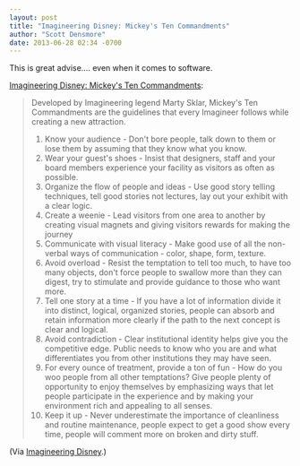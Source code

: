 ```yaml
---
layout: post
title: "Imagineering Disney: Mickey's Ten Commandments"
author: "Scott Densmore"
date: 2013-06-28 02:34 -0700
---
```


This is great advise…. even when it comes to software.

[Imagineering Disney: Mickey's Ten Commandments](http://imagineeringdisney.blogspot.com/2009/04/mickeys-ten-commandments.html):

> Developed by Imagineering legend Marty Sklar, Mickey's Ten Commandments are the guidelines that every Imagineer follows while creating a new attraction.
>
> 1. Know your audience - Don't bore people, talk down to them or lose them by assuming that they know what you know.
> 2. Wear your guest's shoes - Insist that designers, staff and your board members experience your facility as visitors as often as possible.
> 3. Organize the flow of people and ideas - Use good story telling techniques, tell good stories not lectures, lay out your exhibit with a clear logic.
> 4. Create a weenie - Lead visitors from one area to another by creating visual magnets and giving visitors rewards for making the journey
> 5. Communicate with visual literacy - Make good use of all the non-verbal ways of communication - color, shape, form, texture.
> 6. Avoid overload - Resist the temptation to tell too much, to have too many objects, don't force people to swallow more than they can digest, try to stimulate and provide guidance to those who want more.
> 7. Tell one story at a time - If you have a lot of information divide it into distinct, logical, organized stories, people can absorb and retain information more clearly if the path to the next concept is clear and logical.
> 8. Avoid contradiction - Clear institutional identity helps give you the competitive edge. Public needs to know who you are and what differentiates you from other institutions they may have seen.
> 9. For every ounce of treatment, provide a ton of fun - How do you woo people from all other temptations? Give people plenty of opportunity to enjoy themselves by emphasizing ways that let people participate in the experience and by making your environment rich and appealing to all senses.
> 10. Keep it up - Never underestimate the importance of cleanliness and routine maintenance, people expect to get a good show every time, people will comment more on broken and dirty stuff.

(Via [Imagineering Disney](http://imagineeringdisney.blogspot.com).)